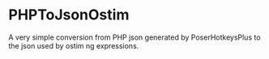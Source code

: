 # PHPToJsonOstim

A very simple conversion from PHP json generated by PoserHotkeysPlus to the json used by ostim ng expressions.
